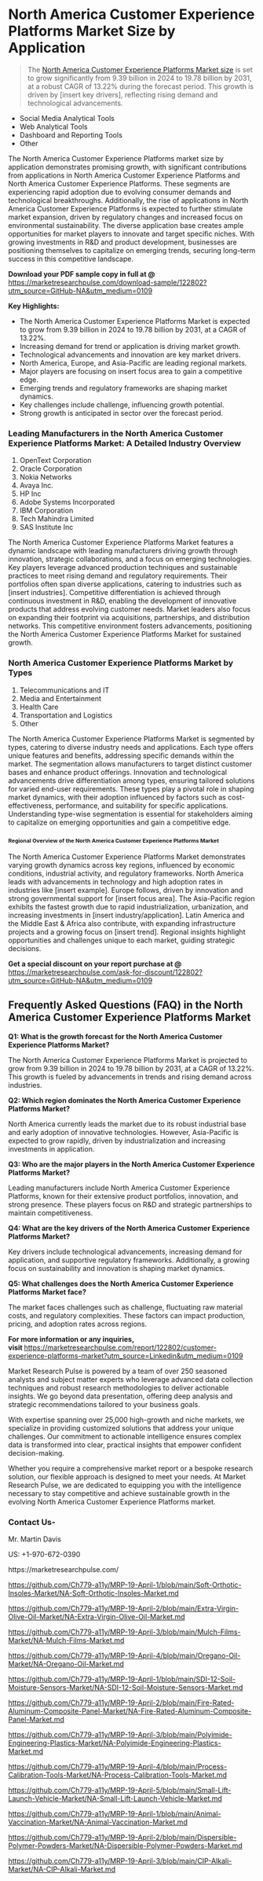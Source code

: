 <h1>North America Customer Experience Platforms Market&nbsp;Size by Application</h1><blockquote><p>The <a href="https://marketresearchpulse.com/download-sample/122802?utm_source=GitHub-NA&amp;utm_medium=0109">North America Customer Experience Platforms Market size</a> is set to grow significantly from 9.39 billion in 2024 to 19.78 billion by 2031, at a robust CAGR of 13.22% during the forecast period. This growth is driven by [insert key drivers], reflecting rising demand and technological advancements.</p></blockquote><ul><li>Social Media Analytical Tools<li> Web Analytical Tools<li> Dashboard and Reporting Tools<li> Other</li></ul><p>The North America Customer Experience Platforms market size by application demonstrates promising growth, with significant contributions from applications in North America Customer Experience Platforms and North America Customer Experience Platforms. These segments are experiencing rapid adoption due to evolving consumer demands and technological breakthroughs. Additionally, the rise of applications in North America Customer Experience Platforms is expected to further stimulate market expansion, driven by regulatory changes and increased focus on environmental sustainability. The diverse application base creates ample opportunities for market players to innovate and target specific niches. With growing investments in R&D and product development, businesses are positioning themselves to capitalize on emerging trends, securing long-term success in this competitive landscape.</p><p><strong>Download your PDF sample copy in full at @ </strong><a href="https://marketresearchpulse.com/download-sample/122802?utm_source=GitHub-NA&amp;utm_medium=0109">https://marketresearchpulse.com/download-sample/122802?utm_source=GitHub-NA&amp;utm_medium=0109</a></p><p><strong>Key Highlights: </strong></p><ul><li>The North America Customer Experience Platforms Market is expected to grow from 9.39 billion in 2024 to 19.78 billion by 2031, at a CAGR of 13.22%.</li><li>Increasing demand for trend or application is driving market growth.</li><li>Technological advancements and innovation are key market drivers.</li><li>North America, Europe, and Asia-Pacific are leading regional markets.</li><li>Major players are focusing on insert focus area to gain a competitive edge.</li><li>Emerging trends and regulatory frameworks are shaping market dynamics.</li><li>Key challenges include challenge, influencing growth potential.</li><li>Strong growth is anticipated in sector over the forecast period.</li></ul><h3>Leading Manufacturers in the North America Customer Experience Platforms Market: A Detailed Industry Overview</h3><ol><li>OpenText Corporation</li><li>Oracle Corporation</li><li>Nokia Networks</li><li>Avaya Inc.</li><li>HP Inc</li><li>Adobe Systems Incorporated</li><li>IBM Corporation</li><li>Tech Mahindra Limited</li><li>SAS Institute Inc</li></ol><div class="flex max-w-full flex-col flex-grow"><div class="min-h-8 text-message flex w-full flex-col items-end gap-2 whitespace-normal break-words [.text-message+&amp;]:mt-5" dir="auto" data-message-author-role="assistant" data-message-id="fd8432e4-4910-450d-b182-61b7bfb0a01f" data-message-model-slug="gpt-4o"><div class="flex w-full flex-col gap-1 empty:hidden first:pt-[3px]"><div class="markdown prose w-full break-words dark:prose-invert light"><p>The North America Customer Experience Platforms Market features a dynamic landscape with leading manufacturers driving growth through innovation, strategic collaborations, and a focus on emerging technologies. Key players leverage advanced production techniques and sustainable practices to meet rising demand and regulatory requirements. Their portfolios often span diverse applications, catering to industries such as [insert industries]. Competitive differentiation is achieved through continuous investment in R&amp;D, enabling the development of innovative products that address evolving customer needs. Market leaders also focus on expanding their footprint via acquisitions, partnerships, and distribution networks. This competitive environment fosters advancements, positioning the North America Customer Experience Platforms Market for sustained growth.</p></div></div></div></div><h3>North America Customer Experience Platforms Market by Types</h3><ol><li>Telecommunications and IT<li> Media and Entertainment<li> Health Care<li> Transportation and Logistics<li> Other</li></ol><div class="flex max-w-full flex-col flex-grow"><div class="min-h-8 text-message flex w-full flex-col items-end gap-2 whitespace-normal break-words [.text-message+&amp;]:mt-5" dir="auto" data-message-author-role="assistant" data-message-id="084470be-0bb7-4664-bddf-5156b4f41249" data-message-model-slug="gpt-4o-mini"><div class="flex w-full flex-col gap-1 empty:hidden first:pt-[3px]"><div class="markdown prose w-full break-words dark:prose-invert light"><p>The North America Customer Experience Platforms Market is segmented by types, catering to diverse industry needs and applications. Each type offers unique features and benefits, addressing specific demands within the market. The segmentation allows manufacturers to target distinct customer bases and enhance product offerings. Innovation and technological advancements drive differentiation among types, ensuring tailored solutions for varied end-user requirements. These types play a pivotal role in shaping market dynamics, with their adoption influenced by factors such as cost-effectiveness, performance, and suitability for specific applications. Understanding type-wise segmentation is essential for stakeholders aiming to capitalize on emerging opportunities and gain a competitive edge.</p></div></div></div></div><h3><span style="font-size: 11px;">Regional Overview of the North America Customer Experience Platforms Market</span></h3><div class="flex max-w-full flex-col flex-grow"><div class="min-h-8 text-message flex w-full flex-col items-end gap-2 whitespace-normal break-words [.text-message+&amp;]:mt-5" dir="auto" data-message-author-role="assistant" data-message-id="e9038762-ce64-4e30-91c9-9bd413514231" data-message-model-slug="gpt-4o-mini"><div class="flex w-full flex-col gap-1 empty:hidden first:pt-[3px]"><div class="markdown prose w-full break-words dark:prose-invert light"><p>The North America Customer Experience Platforms Market demonstrates varying growth dynamics across key regions, influenced by economic conditions, industrial activity, and regulatory frameworks. North America leads with advancements in technology and high adoption rates in industries like [insert example]. Europe follows, driven by innovation and strong governmental support for [insert focus area]. The Asia-Pacific region exhibits the fastest growth due to rapid industrialization, urbanization, and increasing investments in [insert industry/application]. Latin America and the Middle East &amp; Africa also contribute, with expanding infrastructure projects and a growing focus on [insert trend]. Regional insights highlight opportunities and challenges unique to each market, guiding strategic decisions.</p></div></div></div></div><p><strong>Get a special discount on your report purchase at @ </strong><a href="https://marketresearchpulse.com/ask-for-discount/122802?utm_source=GitHub-NA&amp;utm_medium=0109">https://marketresearchpulse.com/ask-for-discount/122802?utm_source=GitHub-NA&amp;utm_medium=0109</a></p><h2>Frequently Asked Questions (FAQ) in the North America Customer Experience Platforms Market</h2><p><strong>Q1: What is the growth forecast for the North America Customer Experience Platforms Market?</strong></p><p>The North America Customer Experience Platforms Market is projected to grow from 9.39 billion in 2024 to 19.78 billion by 2031, at a CAGR of 13.22%. This growth is fueled by advancements in trends and rising demand across industries.</p><p><strong>Q2: Which region dominates the North America Customer Experience Platforms Market?</strong></p><p>North America currently leads the market due to its robust industrial base and early adoption of innovative technologies. However, Asia-Pacific is expected to grow rapidly, driven by industrialization and increasing investments in application.</p><p><strong>Q3: Who are the major players in the North America Customer Experience Platforms Market?</strong></p><p>Leading manufacturers include North America Customer Experience Platforms, known for their extensive product portfolios, innovation, and strong presence. These players focus on R&amp;D and strategic partnerships to maintain competitiveness.</p><p><strong>Q4: What are the key drivers of the North America Customer Experience Platforms Market?</strong></p><p>Key drivers include technological advancements, increasing demand for application, and supportive regulatory frameworks. Additionally, a growing focus on sustainability and innovation is shaping market dynamics.</p><p><strong>Q5: What challenges does the North America Customer Experience Platforms Market face?</strong></p><p>The market faces challenges such as challenge, fluctuating raw material costs, and regulatory complexities. These factors can impact production, pricing, and adoption rates across regions.</p><p><strong>For more information or any inquiries, visit&nbsp;</strong><a href="https://marketresearchpulse.com/report/122802/customer-experience-platforms-market?utm_source=Linkedin&utm_medium=0109">https://marketresearchpulse.com/report/122802/customer-experience-platforms-market?utm_source=Linkedin&utm_medium=0109</a></p><p>Market Research Pulse is powered by a team of over 250 seasoned analysts and subject matter experts who leverage advanced data collection techniques and robust research methodologies to deliver actionable insights. We go beyond data presentation, offering deep analysis and strategic recommendations tailored to your business goals.</p><p>With expertise spanning over 25,000 high-growth and niche markets, we specialize in providing customized solutions that address your unique challenges. Our commitment to actionable intelligence ensures complex data is transformed into clear, practical insights that empower confident decision-making.</p><p>Whether you require a comprehensive market report or a bespoke research solution, our flexible approach is designed to meet your needs. At Market Research Pulse, we are dedicated to equipping you with the intelligence necessary to stay competitive and achieve sustainable growth in the evolving North America Customer Experience Platforms market.</p><h3><strong>Contact Us-</strong></h3><p>Mr. Martin Davis</p><p>US: +1-970-672-0390</p><p>https://marketresearchpulse.com/</p><p><a href="https://github.com/Ch779-a11y/MRP-19-April-1/blob/main/Soft-Orthotic-Insoles-Market/NA-Soft-Orthotic-Insoles-Market.md">https://github.com/Ch779-a11y/MRP-19-April-1/blob/main/Soft-Orthotic-Insoles-Market/NA-Soft-Orthotic-Insoles-Market.md</a></p><p><a href="https://github.com/Ch779-a11y/MRP-19-April-2/blob/main/Extra-Virgin-Olive-Oil-Market/NA-Extra-Virgin-Olive-Oil-Market.md">https://github.com/Ch779-a11y/MRP-19-April-2/blob/main/Extra-Virgin-Olive-Oil-Market/NA-Extra-Virgin-Olive-Oil-Market.md</a></p><p><a href="https://github.com/Ch779-a11y/MRP-19-April-3/blob/main/Mulch-Films-Market/NA-Mulch-Films-Market.md">https://github.com/Ch779-a11y/MRP-19-April-3/blob/main/Mulch-Films-Market/NA-Mulch-Films-Market.md</a></p><p><a href="https://github.com/Ch779-a11y/MRP-19-April-4/blob/main/Oregano-Oil-Market/NA-Oregano-Oil-Market.md">https://github.com/Ch779-a11y/MRP-19-April-4/blob/main/Oregano-Oil-Market/NA-Oregano-Oil-Market.md</a></p><p><a href="https://github.com/Ch779-a11y/MRP-19-April-1/blob/main/SDI-12-Soil-Moisture-Sensors-Market/NA-SDI-12-Soil-Moisture-Sensors-Market.md">https://github.com/Ch779-a11y/MRP-19-April-1/blob/main/SDI-12-Soil-Moisture-Sensors-Market/NA-SDI-12-Soil-Moisture-Sensors-Market.md</a></p><p><a href="https://github.com/Ch779-a11y/MRP-19-April-2/blob/main/Fire-Rated-Aluminum-Composite-Panel-Market/NA-Fire-Rated-Aluminum-Composite-Panel-Market.md">https://github.com/Ch779-a11y/MRP-19-April-2/blob/main/Fire-Rated-Aluminum-Composite-Panel-Market/NA-Fire-Rated-Aluminum-Composite-Panel-Market.md</a></p><p><a href="https://github.com/Ch779-a11y/MRP-19-April-3/blob/main/Polyimide-Engineering-Plastics-Market/NA-Polyimide-Engineering-Plastics-Market.md">https://github.com/Ch779-a11y/MRP-19-April-3/blob/main/Polyimide-Engineering-Plastics-Market/NA-Polyimide-Engineering-Plastics-Market.md</a></p><p><a href="https://github.com/Ch779-a11y/MRP-19-April-4/blob/main/Process-Calibration-Tools-Market/NA-Process-Calibration-Tools-Market.md">https://github.com/Ch779-a11y/MRP-19-April-4/blob/main/Process-Calibration-Tools-Market/NA-Process-Calibration-Tools-Market.md</a></p><p><a href="https://github.com/Ch779-a11y/MRP-19-April-5/blob/main/Small-Lift-Launch-Vehicle-Market/NA-Small-Lift-Launch-Vehicle-Market.md">https://github.com/Ch779-a11y/MRP-19-April-5/blob/main/Small-Lift-Launch-Vehicle-Market/NA-Small-Lift-Launch-Vehicle-Market.md</a></p><p><a href="https://github.com/Ch779-a11y/MRP-19-April-1/blob/main/Animal-Vaccination-Market/NA-Animal-Vaccination-Market.md">https://github.com/Ch779-a11y/MRP-19-April-1/blob/main/Animal-Vaccination-Market/NA-Animal-Vaccination-Market.md</a></p><p><a href="https://github.com/Ch779-a11y/MRP-19-April-2/blob/main/Dispersible-Polymer-Powders-Market/NA-Dispersible-Polymer-Powders-Market.md">https://github.com/Ch779-a11y/MRP-19-April-2/blob/main/Dispersible-Polymer-Powders-Market/NA-Dispersible-Polymer-Powders-Market.md</a></p><p><a href="https://github.com/Ch779-a11y/MRP-19-April-3/blob/main/CIP-Alkali-Market/NA-CIP-Alkali-Market.md">https://github.com/Ch779-a11y/MRP-19-April-3/blob/main/CIP-Alkali-Market/NA-CIP-Alkali-Market.md</a></p>
